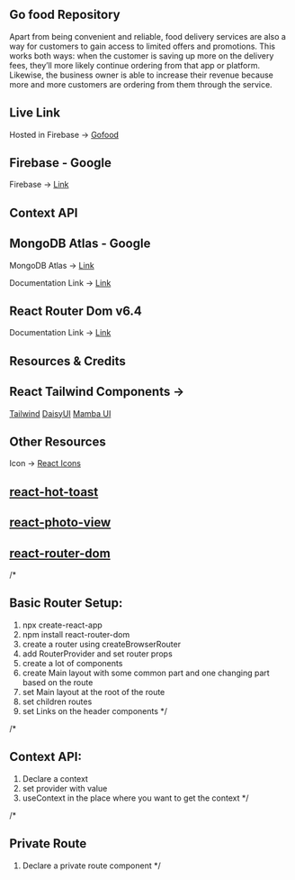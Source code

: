 ## Go food Repository

Apart from being convenient and reliable, food delivery services are also a way for customers to gain access to limited offers and promotions. This works both ways: when the customer is saving up more on the delivery fees, they’ll more likely continue ordering from that app or platform. Likewise, the business owner is able to increase their revenue because more and more customers are ordering from them through the service.

## Live Link

Hosted in Firebase -> [Gofood]()

## Firebase - Google
Firebase -> [Link](https://firebase.google.com/?hl=es-419)

## Context API

## MongoDB Atlas - Google
MongoDB Atlas -> [Link](https://www.mongodb.com/cloud/atlas/register)

Documentation Link -> [Link](https://reactjs.org/docs/context.html#api)

## React Router Dom v6.4 

Documentation Link -> [Link](https://reactrouter.com/en/main/start/overview)

## Resources & Credits

## React Tailwind Components -> 
[Tailwind](https://tailwindcss.com/docs/guides/create-react-app)
[DaisyUI](https://daisyui.com/)
[Mamba UI](https://mambaui.com/)

## Other Resources

Icon -> [React Icons](https://react-icons.github.io/react-icons/)
## [react-hot-toast](https://react-hot-toast.com/)
## [react-photo-view](https://www.npmjs.com/package/react-photo-view)
## [react-router-dom](https://reactrouter.com/en/main)


/*
## Basic Router Setup:
1. npx create-react-app 
2. npm install react-router-dom
3. create a router using createBrowserRouter
4. add RouterProvider and set router props
5. create a lot of components
6. create Main layout with some common part and one changing part based on the route
7. set Main layout at the root of the route
8. set children routes
9. set Links on the header components
*/

/*
## Context API:
1. Declare a context
2. set provider with value
3. useContext in the place where you want to get the context
 */

 /*
 ## Private Route
 1. Declare a private route component
 */

